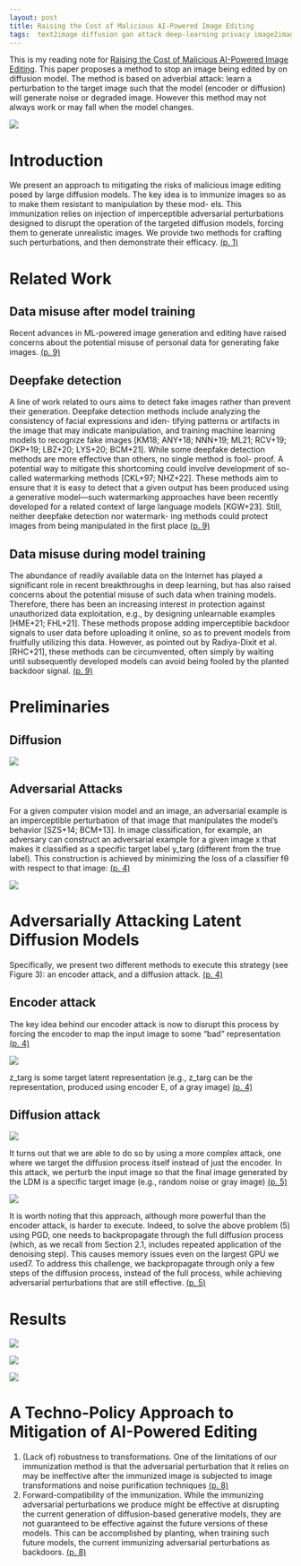 ```yaml
---
layout: post
title: Raising the Cost of Malicious AI-Powered Image Editing
tags:  text2image diffusion gan attack deep-learning privacy image2image
---
```


This is my reading note for [Raising the Cost of Malicious AI-Powered Image Editing](http://arxiv.org/abs/2302.06588). This paper proposes a method to stop an image being edited by on diffusion model. The method is based on adverbial attack: learn a perturbation to the target image such that the model (encoder or diffusion) will generate noise or degraded image. However this method may not always work or may fall when the model changes.

![](https://raw.githubusercontent.com/zhangtemplar/zhangtemplar.github.io/master/uPic/salmanRaisingCostMalicious2023-2-x70-y462.png) 

# Introduction
We present an approach to mitigating the risks of malicious image editing posed by large diffusion models. The key idea is to immunize images so as to make them resistant to manipulation by these mod- els. This immunization relies on injection of imperceptible adversarial perturbations designed to disrupt the operation of the targeted diffusion models, forcing them to generate unrealistic images. We provide two methods for crafting such perturbations, and then demonstrate their efficacy. [(p. 1)](zotero://open-pdf/library/items/PTCTD7NH?page=1&annotation=2YTQGPWJ)

# Related Work
## Data misuse after model training
Recent advances in ML-powered image generation and editing have raised concerns about the potential misuse of personal data for generating fake images. [(p. 9)](zotero://open-pdf/library/items/PTCTD7NH?page=9&annotation=PWLBPEGQ)
## Deepfake detection
A line of work related to ours aims to detect fake images rather than prevent their generation. Deepfake detection methods include analyzing the consistency of facial expressions and iden- tifying patterns or artifacts in the image that may indicate manipulation, and training machine learning models to recognize fake images [KM18; ANY+18; NNN+19; ML21; RCV+19; DKP+19; LBZ+20; LYS+20; BCM+21]. While some deepfake detection methods are more effective than others, no single method is fool- proof. A potential way to mitigate this shortcoming could involve development of so-called watermarking methods [CKL+97; NHZ+22]. These methods aim to ensure that it is easy to detect that a given output has been produced using a generative model—such watermarking approaches have been recently developed for a related context of large language models [KGW+23]. Still, neither deepfake detection nor watermark- ing methods could protect images from being manipulated in the first place [(p. 9)](zotero://open-pdf/library/items/PTCTD7NH?page=9&annotation=3RP6TTBP)
## Data misuse during model training
The abundance of readily available data on the Internet has played a significant role in recent breakthroughs in deep learning, but has also raised concerns about the potential misuse of such data when training models. Therefore, there has been an increasing interest in protection against unauthorized data exploitation, e.g., by designing unlearnable examples [HME+21; FHL+21]. These methods propose adding imperceptible backdoor signals to user data before uploading it online, so as to prevent models from fruitfully utilizing this data. However, as pointed out by Radiya-Dixit et al. [RHC+21], these methods can be circumvented, often simply by waiting until subsequently developed models can avoid being fooled by the planted backdoor signal. [(p. 9)](zotero://open-pdf/library/items/PTCTD7NH?page=9&annotation=ACBF6RRU) 

# Preliminaries
## Diffusion
![](https://raw.githubusercontent.com/zhangtemplar/zhangtemplar.github.io/master/uPic/salmanRaisingCostMalicious2023-3-x65-y385.png) 

## Adversarial Attacks
For a given computer vision model and an image, an adversarial example is an imperceptible perturbation of that image that manipulates the model’s behavior [SZS+14; BCM+13]. In image classification, for example, an adversary can construct an adversarial example for a given image x that makes it classified as a specific target label y_targ (different from the true label). This construction is achieved by minimizing the loss of a classifier fθ with respect to that image: [(p. 4)](zotero://open-pdf/library/items/PTCTD7NH?page=4&annotation=2NB5UH7U)

![](https://raw.githubusercontent.com/zhangtemplar/zhangtemplar.github.io/master/uPic/salmanRaisingCostMalicious2023-4-x227-y446.png) 

# Adversarially Attacking Latent Diffusion Models
Specifically, we present two different methods to execute this strategy (see Figure 3): an encoder attack, and a diffusion attack. [(p. 4)](zotero://open-pdf/library/items/PTCTD7NH?page=4&annotation=VKBB78UZ)

## Encoder attack
The key idea behind our encoder attack is now to disrupt this process by forcing the encoder to map the input image to some “bad” representation [(p. 4)](zotero://open-pdf/library/items/PTCTD7NH?page=4&annotation=XXMS7FI9)

![](https://raw.githubusercontent.com/zhangtemplar/zhangtemplar.github.io/master/uPic/salmanRaisingCostMalicious2023-4-x208-y178.png) 

z_targ is some target latent representation (e.g., z_targ can be the representation, produced using encoder E, of a gray image) [(p. 4)](zotero://open-pdf/library/items/PTCTD7NH?page=4&annotation=NUA7X7S4)

## Diffusion attack
![](https://raw.githubusercontent.com/zhangtemplar/zhangtemplar.github.io/master/uPic/salmanRaisingCostMalicious2023-5-x68-y498.png) 

It turns out that we are able to do so by using a more complex attack, one where we target the diffusion process itself instead of just the encoder. In this attack, we perturb the input image so that the final image generated by the LDM is a specific target image (e.g., random noise or gray image) [(p. 5)](zotero://open-pdf/library/items/PTCTD7NH?page=5&annotation=SARPI9CM)

![](https://raw.githubusercontent.com/zhangtemplar/zhangtemplar.github.io/master/uPic/salmanRaisingCostMalicious2023-5-x209-y312.png) 

It is worth noting that this approach, although more powerful than the encoder attack, is harder to execute. Indeed, to solve the above problem (5) using PGD, one needs to backpropagate through the full diffusion process (which, as we recall from Section 2.1, includes repeated application of the denoising step). 
This causes memory issues even on the largest GPU we used7. To address this challenge, we backpropagate through only a few steps of the diffusion process, instead of the full process, while achieving adversarial perturbations that are still effective. [(p. 5)](zotero://open-pdf/library/items/PTCTD7NH?page=5&annotation=5BFH2U6E)

# Results
![](https://raw.githubusercontent.com/zhangtemplar/zhangtemplar.github.io/master/uPic/salmanRaisingCostMalicious2023-6-x71-y463.png) 

![](https://raw.githubusercontent.com/zhangtemplar/zhangtemplar.github.io/master/uPic/salmanRaisingCostMalicious2023-7-x70-y449.png) 

![](https://raw.githubusercontent.com/zhangtemplar/zhangtemplar.github.io/master/uPic/salmanRaisingCostMalicious2023-7-x65-y300.png) 

# A Techno-Policy Approach to Mitigation of AI-Powered Editing
1. (Lack of) robustness to transformations. One of the limitations of our immunization method is that the adversarial perturbation that it relies on may be ineffective after the immunized image is subjected to image transformations and noise purification techniques [(p. 8)](zotero://open-pdf/library/items/PTCTD7NH?page=8&annotation=2M6W3BYG)
2. Forward-compatibility of the immunization. While the immunizing adversarial perturbations we produce might be effective at disrupting the current generation of diffusion-based generative models, they are not guaranteed to be effective against the future versions of these models. This can be accomplished by planting, when training such future models, the current immunizing adversarial perturbations as backdoors. [(p. 8)](zotero://open-pdf/library/items/PTCTD7NH?page=8&annotation=TH8E6Z7S)

